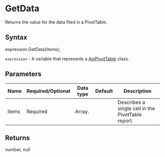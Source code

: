 # GetData

Returns the value for the data filed in a PivotTable.

## Syntax

expression.GetData(items);

`expression` - A variable that represents a [ApiPivotTable](../ApiPivotTable.md) class.

## Parameters

| **Name** | **Required/Optional** | **Data type** | **Default** | **Description** |
| ------------- | ------------- | ------------- | ------------- | ------------- |
| items | Required | Array.<string> |  | Describes a single cell in the PivotTable report. |

## Returns

number, null